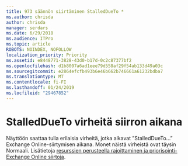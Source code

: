 ```yaml
---
title: 973 säännön siirtäminen StalledDueTo *
ms.author: chrisda
author: chrisda
manager: serdars
ms.date: 6/29/2018
ms.audience: ITPro
ms.topic: article
ROBOTS: NOINDEX, NOFOLLOW
localization_priority: Priority
ms.assetid: e8448771-3828-43d0-b17d-0c2c87377bf2
ms.openlocfilehash: d1b8007a6ad1eee79d558af29f54ab133d49a03c
ms.sourcegitcommit: e2864efcfb493b6e46b662b746661a61232bdba7
ms.translationtype: MT
ms.contentlocale: fi-FI
ms.lasthandoff: 01/24/2019
ms.locfileid: "29467852"
---
```

# <a name="stalleddueto-errors-during-migration"></a>StalledDueTo virheitä siirron aikana

Näyttöön saattaa tulla erilaisia virheitä, jotka alkavat ”StalledDueTo...” Exchange Online-siirtymisen aikana. Monet näistä virheistä ovat täysin Normaali. Lisätietoja [resurssien perusteella rajoittaminen ja priorisointi-Exchange Online siirtoja](https://blogs.technet.microsoft.com/exchange/2018/06/25/resource-based-throttling-and-prioritization-in-exchange-online-migrations/).
  

